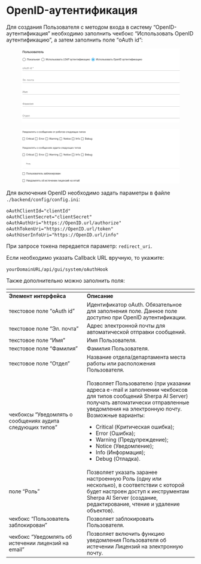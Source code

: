 # OpenID-аутентификация

Для создания Пользователя с методом входа в систему “OpenID-аутентификация” необходимо заполнить чекбокс “Использовать OpenID аутентификацию”, а затем заполнить поле “oAuth id”:

<figure><img src="../../../../.gitbook/assets/изображение (6) (1).png" alt=""><figcaption></figcaption></figure>

<figure><img src="../../../../.gitbook/assets/2025-07-30_15-33-13.png" alt=""><figcaption></figcaption></figure>

Для включения OpenID необходимо задать параметры в файле `./backend/config/config.ini`:

```
oAuthClientId="clientId"
oAuthClientSecret="clientSecret"
oAuthAuthUri="https://OpenID.url/authorize"
oAuthTokenUri="https://OpenID.url/token"
oAuthUserInfoUri="https://OpenID.url/info"
```

При запросе токена передается параметр: `redirect_uri`.

Если необходимо указать Callback URL вручную, то укажите:

```
yourDomainURL/api/gui/system/oAuthHook
```

Также дополнительно можно заполнить поля:

<table data-header-hidden><thead><tr><th width="229"></th><th width="327"></th></tr></thead><tbody><tr><td><strong>Элемент интерфейса</strong></td><td><strong>Описание</strong> </td></tr><tr><td>текстовое поле “oAuth id”</td><td>Идентификатор oAuth. Обязательное для заполнения поле. Данное поле доступно при OpenID аутентификации.</td></tr><tr><td>текстовое поле “Эл. почта”</td><td>Адрес электронной почты для автоматической отправки сообщений.</td></tr><tr><td>текстовое поле “Имя”</td><td>Имя Пользователя.</td></tr><tr><td>текстовое поле “Фамилия”</td><td>Фамилия Пользователя.</td></tr><tr><td>текстовое поле “Отдел”</td><td>Название отдела/департамента места работы или расположения Пользователя.</td></tr><tr><td>чекбоксы “Уведомлять о сообщениях аудита следующих типов”</td><td><p>Позволяет Пользователю (при указании адреса e-mail и заполнении чекбоксов для типов сообщений Sherpa AI Server) получать автоматически отправленные уведомления на электронную почту. Возможные варианты: </p><ul><li>Critical (Критическая ошибка);</li><li>Error (Ошибка);</li><li>Warning (Предупреждение);</li><li>Notice (Уведомление);</li><li>Info (Информация);</li><li>Debug (Отладка).</li></ul></td></tr><tr><td>поле “Роль”</td><td>Позволяет указать заранее настроенную Роль (одну или несколько), в соответствии с которой будет настроен доступ к инструментам Sherpa AI Server (создание, редактирование, чтение и удаление объектов). </td></tr><tr><td>чекбокс “Пользователь заблокирован”</td><td>Позволяет заблокировать Пользователя.</td></tr><tr><td>чекбокс “Уведомлять об истечении лицензий на email”</td><td>Позволяет включить функцию уведомления Пользователя об истечении Лицензий на электронную почту.</td></tr></tbody></table>
